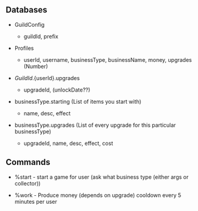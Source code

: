 ## Databases

* GuildConfig
	* guildId, prefix

* Profiles
	* userId, username, businessType, businessName, money, upgrades
												   		   (Number)

* ${GuildId}.${userId}.upgrades
	* upgradeId, (unlockDate??)

* businessType.starting (List of items you start with)
	* name, desc, effect

* businessType.upgrades (List of every upgrade for this particular businessType)
	* upgradeId, name, desc, effect, cost

## Commands

* %start - start a game for user (ask what business type (either args or collector))

* %work - Produce money (depends on upgrade) cooldown every 5 minutes per user